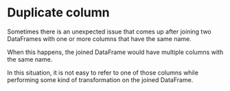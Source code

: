 # Duplicate column

Sometimes there is an unexpected issue that comes up after joining two DataFrames with one or more columns that have the same name.

When this happens, the joined DataFrame would have multiple columns with the same name.

In this situation, it is not easy to refer to one of those columns while performing some kind of transformation on the joined DataFrame.
